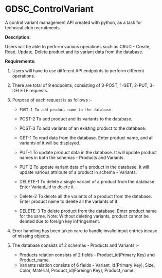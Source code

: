 # GDSC_ControlVariant

A control variant management API created with python, as a task for technical club recruitments.

**Description:**

Users will be able to perform various operations such as CRUD - Create, Read, Update, Delete product and its variant data from the database.

**Requirements:**

1. Users will have to use different API endpoints to perform different operations.
2. There are total of 9 endpoints, consisting of 3-POST, 1-GET, 2-PUT, 3-DELETE requests.
3. Purpose of each request is as follows :-
    -     POST-1 To add product name to the database.
    - POST-2 To add product and its variants to the database.
    - POST-3 To add variants of an existing product to the database.
      
      
    - GET-1 To read data from the database. Enter product name, and all variants of it will be displayed.


    - PUT-1 To update product data in the database. It will update product names in both the schemas - Products and Variants.
    - PUT-2 To update variant data of a product in the database. It will update various attribute of a product in schema - Variants.

  
    - DELETE-1 To delete a single variant of a product from the database. Enter Variant_id to delete it.
    - Delete-2 To delete all the variants of a product from the database. Enter product name to delete all the variants of it.
    - DELETE-3 To delete product from the database. Enter product name for the same. Note: Without deleting variants, product cannot be deleted due to foreign key infringement.

    
5. Error handling has been taken care to handle invalid input entries incase of missing objects.
6. The database consists of 2 schemas - Products and Variants :-
   - Products relation consists of 2 fields - Product_id(Primary Key) and Product_name.
   - Variants relation consists of 6 fields - Variant_id(Primary Key), Size, Color, Material, Product_id(Foreingn Key), Product_name.
